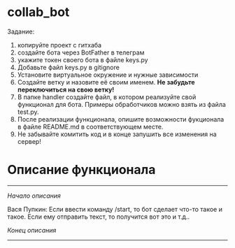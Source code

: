 # collab_bot
Задание:

1) копируйте проект с гитхаба
2) создайте бота через BotFather в телеграм
3) укажите токен своего бота в файле keys.py
4) Добавьте файл keys.py в gitignore
2) Установите виртуальное окружение и нужные зависимости
2) Создайте ветку и назовите её своим именем. **Не забудьте переключиться на свою ветку!**
3) В папке handler создайте файл, в котором реализуйте свой функционал для бота. Примеры обработчиков можно взять из файла test.py.
4) После реализации функционала, опишите возможности фукционала в файле README.md в соответствующем месте.
5) Не забывайте комитить код и в конце запушить все изменения на сервер!


# Описание функционала
___
*Начало описания*

Вася Пупкин:
Если ввести команду /start, то бот сделает что-то такое и такое.
Если ему отправить текст, то получится вот это и т.д..

*Конец описания*
___

